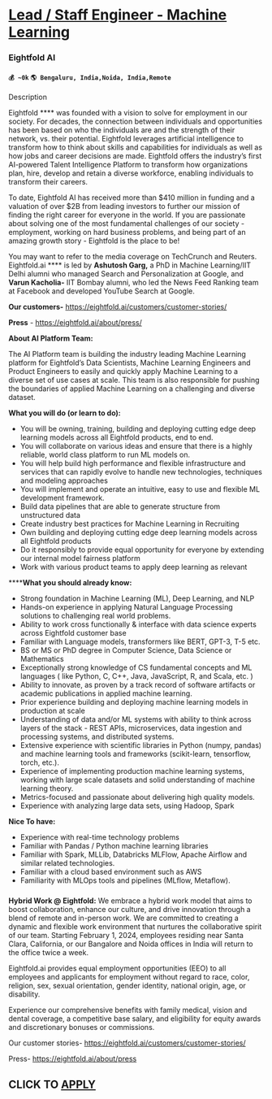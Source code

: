# [Lead / Staff Engineer - Machine Learning](https://www.remotewlb.com/apply/lead-staff-engineer-machine-learning)  
### Eightfold AI  
#### `💰 ~0k` `🌎 Bengaluru, India,Noida, India,Remote`  

Description

Eightfold **** was founded with a vision to solve for employment in our society. For decades, the connection between individuals and opportunities has been based on who the individuals are and the strength of their network, vs. their potential. Eightfold leverages artificial intelligence to transform how to think about skills and capabilities for individuals as well as how jobs and career decisions are made. Eightfold offers the industry’s first AI-powered Talent Intelligence Platform to transform how organizations plan, hire, develop and retain a diverse workforce, enabling individuals to transform their careers.

To date, Eightfold AI has received more than $410 million in funding and a valuation of over $2B from leading investors to further our mission of finding the right career for everyone in the world. If you are passionate about solving one of the most fundamental challenges of our society - employment, working on hard business problems, and being part of an amazing growth story - Eightfold is the place to be!

You may want to refer to the media coverage on TechCrunch and Reuters. Eightfold.ai **** is led by **Ashutosh Garg,** a PhD in Machine Learning/IIT Delhi alumni who managed Search and Personalization at Google, and **Varun Kacholia-** IIT Bombay alumni, who led the News Feed Ranking team at Facebook and developed YouTube Search at Google.

**Our customers-** https://eightfold.ai/customers/customer-stories/

 **Press** \- https://eightfold.ai/about/press/

  

 **About AI Platform Team:**

The AI Platform team is building the industry leading Machine Learning platform for Eightfold’s Data Scientists, Machine Learning Engineers and Product Engineers to easily and quickly apply Machine Learning to a diverse set of use cases at scale. This team is also responsible for pushing the boundaries of applied Machine Learning on a challenging and diverse dataset.

**What you will do (or learn to do):**

  * You will be owning, training, building and deploying cutting edge deep learning models across all Eightfold products, end to end.
  * You will collaborate on various ideas and ensure that there is a highly reliable, world class platform to run ML models on.
  * You will help build high performance and flexible infrastructure and services that can rapidly evolve to handle new technologies, techniques and modeling approaches
  * You will implement and operate an intuitive, easy to use and flexible ML development framework.
  * Build data pipelines that are able to generate structure from unstructured data
  * Create industry best practices for Machine Learning in Recruiting
  * Own building and deploying cutting edge deep learning models across all Eightfold products
  * Do it responsibly to provide equal opportunity for everyone by extending our internal model fairness platform
  * Work with various product teams to apply deep learning as relevant

  

 ******What you should already know:**

  * Strong foundation in Machine Learning (ML), Deep Learning, and NLP
  * Hands-on experience in applying Natural Language Processing solutions to challenging real world problems.
  * Ability to work cross functionally & interface with data science experts across Eightfold customer base
  * Familiar with Language models, transformers like BERT, GPT-3, T-5 etc.
  * BS or MS or PhD degree in Computer Science, Data Science or Mathematics
  * Exceptionally strong knowledge of CS fundamental concepts and ML languages ( like Python, C, C++, Java, JavaScript, R, and Scala, etc. )
  * Ability to innovate, as proven by a track record of software artifacts or academic publications in applied machine learning.
  * Prior experience building and deploying machine learning models in production at scale
  * Understanding of data and/or ML systems with ability to think across layers of the stack - REST APIs, microservices, data ingestion and processing systems, and distributed systems.
  * Extensive experience with scientific libraries in Python (numpy, pandas) and machine learning tools and frameworks (scikit-learn, tensorflow, torch, etc.).
  * Experience of implementing production machine learning systems, working with large scale datasets and solid understanding of machine learning theory.
  * Metrics-focused and passionate about delivering high quality models.
  * Experience with analyzing large data sets, using Hadoop, Spark 

  

**Nice To have:**

  * Experience with real-time technology problems
  * Familiar with Pandas / Python machine learning libraries
  * Familiar with Spark, MLLib, Databricks MLFlow, Apache Airflow and similar related technologies.
  * Familiar with a cloud based environment such as AWS
  * Familiarity with MLOps tools and pipelines (MLflow, Metaflow).

  

###  

 **Hybrid Work @ Eightfold:** We embrace a hybrid work model that aims to boost collaboration, enhance our culture, and drive innovation through a blend of remote and in-person work. We are committed to creating a dynamic and flexible work environment that nurtures the collaborative spirit of our team. Starting February 1, 2024, employees residing near Santa Clara, California, or our Bangalore and Noida offices in India will return to the office twice a week.

Eightfold.ai provides equal employment opportunities (EEO) to all employees and applicants for employment without regard to race, color, religion, sex, sexual orientation, gender identity, national origin, age, or disability.

  

Experience our comprehensive benefits with family medical, vision and dental coverage, a competitive base salary, and eligibility for equity awards and discretionary bonuses or commissions.

  

Our customer stories- https://eightfold.ai/customers/customer-stories/

Press- https://eightfold.ai/about/press

  
## CLICK TO [APPLY](https://www.remotewlb.com/apply/lead-staff-engineer-machine-learning)

